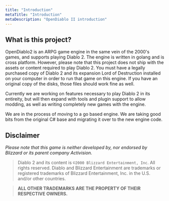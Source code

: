 ```yaml
---
title: "Introduction"
metaTitle: "Introduction"
metaDescription: "OpenDiablo II introduction"
---
```


## What is this project?

OpenDiablo2 is an ARPG game engine in the same vein of the 2000's games, and supports playing Diablo 2. The engine is written in golang and is cross platform. However, please note that this project does not ship with the assets or content required to play Diablo 2. You must have a legally purchased copy of Diablo 2 and its expansion Lord of Destruction installed on your computer in order to run that game on this engine. If you have an original copy of the disks, those files should work fine as well.

Currently we are working on features necessary to play Diablo 2 in its entireity, but will then expand with tools and plugin support to allow modding, as well as writing completely new games with the engine.

We are in the process of moving to a go based engine. We are taking good bits from the original C# base and migrating it over to the new engine code.

## Disclaimer

*Please note that this game is neither developed by, nor endorsed by Blizzard or its parent company Activision.*

> Diablo 2 and its content is `©2000 Blizzard Entertainment, Inc`.  All rights reserved.
> Diablo and Blizzard Entertainment are trademarks or registered trademarks of Blizzard Entertainment, Inc. in the U.S. and/or other countries.

> **ALL OTHER TRADEMARKS ARE THE PROPERTY OF THEIR RESPECTIVE OWNERS.**